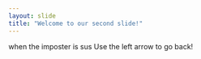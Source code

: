 ```yaml
---
layout: slide
title: "Welcome to our second slide!"
---
```

when the imposter is sus
Use the left arrow to go back!
